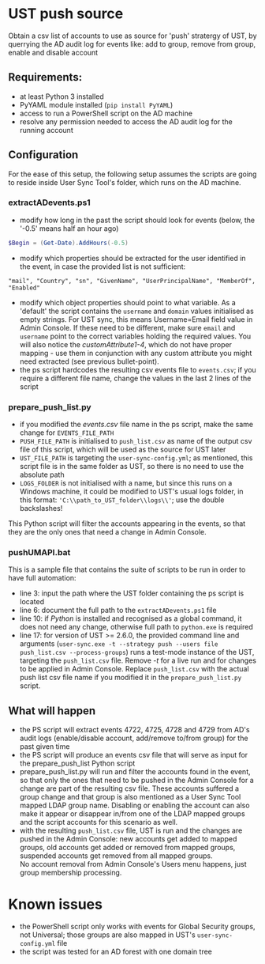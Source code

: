 # UST push source
Obtain a csv list of accounts to use as source for 'push' stratergy of UST, by querrying the AD audit log for events like: add to group, remove from group, enable and disable account

## Requirements:
- at least Python 3 installed
- PyYAML module installed (```pip install PyYAML```)
- access to run a PowerShell script on the AD machine
- resolve any permission needed to access the AD audit log for the running account

## Configuration
For the ease of this setup, the following setup assumes the scripts are going to reside inside User Sync Tool's folder, which runs on the AD machine.  

### extractADevents.ps1  
- modify how long in the past the script should look for events (below, the '-0.5' means half an hour ago)
```powershell
$Begin = (Get-Date).AddHours(-0.5)
```
- modify which properties should be extracted for the user identified in the event, in case the provided list is not sufficient:
```text
"mail", "Country", "sn", "GivenName", "UserPrincipalName", "MemberOf", "Enabled"
```
- modify which object properties should point to what variable. As a 'default' the script contains the ```username``` and ```domain``` values initialised as empty strings. For UST sync, this means Username=Email field value in Admin Console. If these need to be different, make sure ```email``` and ```username``` point to the correct variables holding the required values. You will also notice the *customAttribute1-4*, which do not have proper mapping - use them in conjunction with any custom attribute you might need extracted (see previous bullet-point).  
- the ps script hardcodes the resulting csv events file to ```events.csv```; if you require a different file name, change the values in the last 2 lines of the script  

### prepare_push_list.py  
- if you modified the *events.csv* file name in the ps script, make the same change for ```EVENTS_FILE_PATH```
- ```PUSH_FILE_PATH``` is initialised to ```push_list.csv``` as name of the output csv file of this script, which will be used as the source for UST later
- ```UST_FILE_PATH``` is targeting the ```user-sync-config.yml```; as mentioned, this script file is in the same folder as UST, so there is no need to use the absolute path
- ```LOGS_FOLDER``` is not initialised with a name, but since this runs on a Windows machine, it could be modified to UST's usual logs folder, in this format: ```'C:\\path_to_UST_folder\\logs\\'```; use the double backslashes!

This Python script will filter the accounts appearing in the events, so that they are the only ones that need a change in Admin Console.

### pushUMAPI.bat  
This is a sample file that contains the suite of scripts to be run in order to have full automation:  
- line 3: input the path where the UST folder containing the ps script is located
- line 6: document the full path to the ```extractADevents.ps1``` file
- line 10: if *Python* is installed and recognised as a global command, it does not need any change, otherwise full path to ```python.exe``` is required
- line 17: for version of UST >= 2.6.0, the provided command line and arguments (```user-sync.exe -t --strategy push --users file push_list.csv --process-groups```) runs a test-mode instance of the UST, targeting the ```push_list.csv``` file. Remove *-t* for a live run and for changes to be applied in Admin Console. Replace ```push_list.csv``` with the actual push list csv file name if you modified it in the ```prepare_push_list.py``` script.  

## What will happen
- the PS script will extract events 4722, 4725, 4728 and 4729 from AD's audit logs (enable/disable account, add/remove to/from group) for the past given time
- the PS script will produce an events csv file that will serve as input for the prepare_push_list Python script
- prepare_push_list.py will run and filter the accounts found in the event, so that only the ones that need to be pushed in the Admin Console for a change are part of the resulting csv file. These accounts suffered a group change and that group is also mentioned as a User Sync Tool mapped LDAP group name. Disabling or enabling the account can also make it appear or disappear in/from one of the LDAP mapped groups and the script accounts for this scenario as well.
- with the resulting ```push_list.csv``` file, UST is run and the changes are pushed in the Admin Console: new accounts get added to mapped groups, old accounts get added or removed from mapped groups, suspended accounts get removed from all mapped groups.  
 No account removal from Admin Console's Users menu happens, just group membership processing.
 
 # Known issues
 - the PowerShell script only works with events for Global Security groups, not Universal; those groups are also mapped in UST's ```user-sync-config.yml``` file
 - the script was tested for an AD forest with one domain tree


